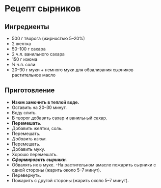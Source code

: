 # Рецепт сырников
## __Ингредиенты__

* 500 г творога (жирностью 5–20%)
* 2 желтка
* 50–100 г сахара
* 2 ч.л. ванильного сахара
* 150 г изюма
* ¼ ч.л. соли
* 20–30 г муки + немного муки для обваливания сырников
растительное масло
## __Приготовление__
- **Изюм замочить в теплой воде.**
- Оставить на 20–30 минут.
- Воду слить.
- В творог добавить сахар и ванильный сахар.
- __Перемешать.__
- Добавить желтки, соль.
- Перемешать.
- *Добавить изюм.*
- Перемешать.
- Добавить муку.
- Хорошо перемешать.
- __*Сформировать сырники.*__
- Обвалять их в муке.
-На растительном амасле пожарить сырники с одной стороны (жарить около 5–7 минут).
- Перевернуть.
- Пожарить с другой стороны (жарить около 5–7 минут).